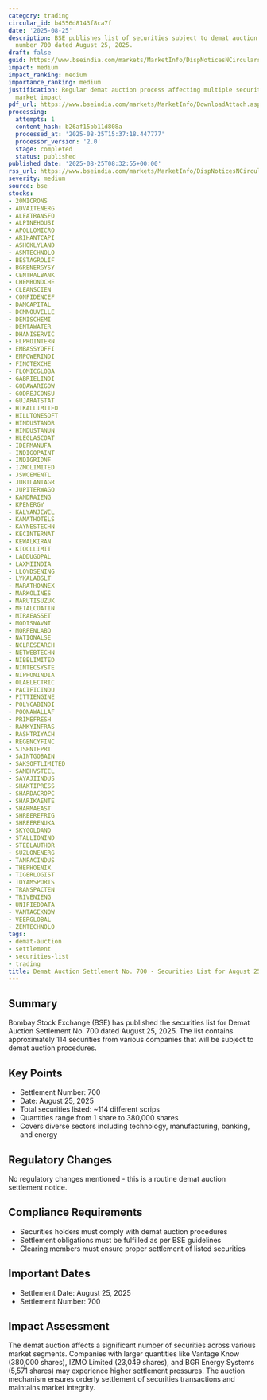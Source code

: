 ```yaml
---
category: trading
circular_id: b4556d8143f8ca7f
date: '2025-08-25'
description: BSE publishes list of securities subject to demat auction in settlement
  number 700 dated August 25, 2025.
draft: false
guid: https://www.bseindia.com/markets/MarketInfo/DispNoticesNCirculars.aspx?Noticeid={0FF21477-AB38-487F-9722-B12719498555}&noticeno=20250825-12&dt=08/25/2025&icount=12&totcount=65&flag=0
impact: medium
impact_ranking: medium
importance_ranking: medium
justification: Regular demat auction process affecting multiple securities with moderate
  market impact
pdf_url: https://www.bseindia.com/markets/MarketInfo/DownloadAttach.aspx?id=20250825-12&attachedId=26bbea2d-adb8-49fc-9a31-c48145c1b7ae
processing:
  attempts: 1
  content_hash: b26af15bb11d808a
  processed_at: '2025-08-25T15:37:18.447777'
  processor_version: '2.0'
  stage: completed
  status: published
published_date: '2025-08-25T08:32:55+00:00'
rss_url: https://www.bseindia.com/markets/MarketInfo/DispNoticesNCirculars.aspx?Noticeid={0FF21477-AB38-487F-9722-B12719498555}&noticeno=20250825-12&dt=08/25/2025&icount=12&totcount=65&flag=0
severity: medium
source: bse
stocks:
- 20MICRONS
- ADVAITENERG
- ALFATRANSFO
- ALPINEHOUSI
- APOLLOMICRO
- ARIHANTCAPI
- ASHOKLYLAND
- ASMTECHNOLO
- BESTAGROLIF
- BGRENERGYSY
- CENTRALBANK
- CHEMBONDCHE
- CLEANSCIEN
- CONFIDENCEF
- DAMCAPITAL
- DCMNOUVELLE
- DENISCHEMI
- DENTAWATER
- DHANISERVIC
- ELPROINTERN
- EMBASSYOFFI
- EMPOWERINDI
- FINOTEXCHE
- FLOMICGLOBA
- GABRIELINDI
- GODAWARIGOW
- GODREJCONSU
- GUJARATSTAT
- HIKALLIMITED
- HILLTONESOFT
- HINDUSTANOR
- HINDUSTANUN
- HLEGLASCOAT
- IDEFMANUFA
- INDIGOPAINT
- INDIGRIDNF
- IZMOLIMITED
- JSWCEMENTL
- JUBILANTAGR
- JUPITERWAGO
- KANDRAIENG
- KPENERGY
- KALYANJEWEL
- KAMATHOTELS
- KAYNESTECHN
- KECINTERNAT
- KEWALKIRAN
- KIOCLLIMIT
- LADDUGOPAL
- LAXMIINDIA
- LLOYDSENING
- LYKALABSLT
- MARATHONNEX
- MARKOLINES
- MARUTISUZUK
- METALCOATIN
- MIRAEASSET
- MODISNAVNI
- MORPENLABO
- NATIONALSE
- NCLRESEARCH
- NETWEBTECHN
- NIBELIMITED
- NINTECSYSTE
- NIPPONINDIA
- OLAELECTRIC
- PACIFICINDU
- PITTIENGINE
- POLYCABINDI
- POONAWALLAF
- PRIMEFRESH
- RAMKYINFRAS
- RASHTRIYACH
- REGENCYFINC
- SJSENTEPRI
- SAINTGOBAIN
- SAKSOFTLIMITED
- SAMBHVSTEEL
- SAYAJIINDUS
- SHAKTIPRESS
- SHARDACROPC
- SHARIKAENTE
- SHARMAEAST
- SHREEREFRIG
- SHREERENUKA
- SKYGOLDAND
- STALLIONIND
- STEELAUTHOR
- SUZLONENERG
- TANFACINDUS
- THEPHOENIX
- TIGERLOGIST
- TOYAMSPORTS
- TRANSPACTEN
- TRIVENIENG
- UNIFIEDDATA
- VANTAGEKNOW
- VEERGLOBAL
- ZENTECHNOLO
tags:
- demat-auction
- settlement
- securities-list
- trading
title: Demat Auction Settlement No. 700 - Securities List for August 25, 2025
---
```


## Summary

Bombay Stock Exchange (BSE) has published the securities list for Demat Auction Settlement No. 700 dated August 25, 2025. The list contains approximately 114 securities from various companies that will be subject to demat auction procedures.

## Key Points

- Settlement Number: 700
- Date: August 25, 2025
- Total securities listed: ~114 different scrips
- Quantities range from 1 share to 380,000 shares
- Covers diverse sectors including technology, manufacturing, banking, and energy

## Regulatory Changes

No regulatory changes mentioned - this is a routine demat auction settlement notice.

## Compliance Requirements

- Securities holders must comply with demat auction procedures
- Settlement obligations must be fulfilled as per BSE guidelines
- Clearing members must ensure proper settlement of listed securities

## Important Dates

- Settlement Date: August 25, 2025
- Settlement Number: 700

## Impact Assessment

The demat auction affects a significant number of securities across various market segments. Companies with larger quantities like Vantage Know (380,000 shares), IZMO Limited (23,049 shares), and BGR Energy Systems (5,571 shares) may experience higher settlement pressures. The auction mechanism ensures orderly settlement of securities transactions and maintains market integrity.